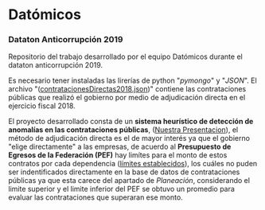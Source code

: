 # Datómicos
### Dataton Anticorrupción 2019
Repositorio del trabajo desarrollado por el equipo Datómicos durante el dataton anticorrupción 2019.

Es necesario tener instaladas las lirerías de python "*pymongo*" y "*JSON*". El archivo "([contratacionesDirectas2018.json](https://www.google.com/))" contiene las contrataciones públicas que realizó el gobierno por medio de adjudicación directa en el ejercicio fiscal 2018.   

El proyecto desarrollado consta de un **sistema heurístico de detección de anomalías en las contrataciones públicas**, ([Nuestra Presentacion](./presentacion_Datomicos.pdf)), el método de adjudicación directa es el de mayor interés ya que el gobierno "elige directamente" a las empresas, de acuerdo al **Presupuesto de Egresos de la Federación (PEF)** hay limítes para el monto de estos contratos por cada dependencia ([límites establecidos](./limites_presupuestales.xlsx)), los cuáles no puden ser indentificados directamente en la base de datos de contrataciones públicas ya que esta carece del apartado de *Planeación*, considerando el limite superior y el limite inferior del PEF se obtuvo un promedio para evaluar las contrataciones que superaran ese monto. 

